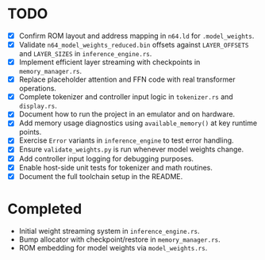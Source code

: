 # TODO

- [x] Confirm ROM layout and address mapping in `n64.ld` for `.model_weights`.
- [x] Validate `n64_model_weights_reduced.bin` offsets against `LAYER_OFFSETS` and `LAYER_SIZES` in `inference_engine.rs`.
- [x] Implement efficient layer streaming with checkpoints in `memory_manager.rs`.
- [x] Replace placeholder attention and FFN code with real transformer operations.
- [x] Complete tokenizer and controller input logic in `tokenizer.rs` and `display.rs`.
- [x] Document how to run the project in an emulator and on hardware.
- [x] Add memory usage diagnostics using `available_memory()` at key runtime points.
- [x] Exercise `Error` variants in `inference_engine` to test error handling.
- [x] Ensure `validate_weights.py` is run whenever model weights change.
- [x] Add controller input logging for debugging purposes.
- [x] Enable host-side unit tests for tokenizer and math routines.
- [x] Document the full toolchain setup in the README.

# Completed

- Initial weight streaming system in `inference_engine.rs`.
- Bump allocator with checkpoint/restore in `memory_manager.rs`.
- ROM embedding for model weights via `model_weights.rs`.
